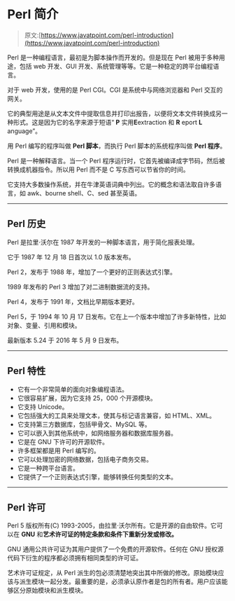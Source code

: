 # Perl 简介

> 原文:[https://www.javatpoint.com/perl-introduction](https://www.javatpoint.com/perl-introduction)

Perl 是一种编程语言，最初是为脚本操作而开发的。但是现在 Perl 被用于多种用途，包括 web 开发、GUI 开发、系统管理等等。它是一种稳定的跨平台编程语言。

对于 web 开发，使用的是 Perl CGI。CGI 是系统中与网络浏览器和 Perl 交互的网关。

它的典型用途是从文本文件中提取信息并打印出报告，以便将文本文件转换成另一种形式。这是因为它的名字来源于短语“ **P** 实用**E**extraction 和 **R** eport **L** anguage”。

用 Perl 编写的程序叫做 **Perl 脚本**，而执行 Perl 脚本的系统程序叫做 **Perl 程序**。

Perl 是一种解释语言。当一个 Perl 程序运行时，它首先被编译成字节码，然后被转换成机器指令。所以用 Perl 而不是 C 写东西可以节省你的时间。

它支持大多数操作系统，并在牛津英语词典中列出。它的概念和语法取自许多语言，如 awk、bourne shell、C、sed 甚至英语。

* * *

## Perl 历史

Perl 是拉里·沃尔在 1987 年开发的一种脚本语言，用于简化报表处理。

它于 1987 年 12 月 18 日首次以 1.0 版本发布。

Perl 2，发布于 1988 年，增加了一个更好的正则表达式引擎。

1989 年发布的 Perl 3 增加了对二进制数据流的支持。

Perl 4，发布于 1991 年，文档比早期版本更好。

Perl 5，于 1994 年 10 月 17 日发布。它在上一个版本中增加了许多新特性，比如对象、变量、引用和模块。

最新版本 5.24 于 2016 年 5 月 9 日发布。

* * *

## Perl 特性

*   它有一个非常简单的面向对象编程语法。
*   它很容易扩展，因为它支持 25，000 个开源模块。
*   它支持 Unicode。
*   它包括强大的工具来处理文本，使其与标记语言兼容，如 HTML、XML。
*   它支持第三方数据库，包括甲骨文、MySQL 等。
*   它可以嵌入到其他系统中，如网络服务器和数据库服务器。
*   它是在 GNU 下许可的开源软件。
*   许多框架都是用 Perl 编写的。
*   它可以处理加密的网络数据，包括电子商务交易。
*   它是一种跨平台语言。
*   它提供了一个正则表达式引擎，能够转换任何类型的文本。

* * *

## Perl 许可

Perl 5 版权所有(C) 1993-2005，由拉里·沃尔所有。它是开源的自由软件。它可以在 **GNU** 和**艺术许可证的特定条款和条件下重新分发或修改。**

GNU 通用公共许可证为其用户提供了一个免费的开源软件。任何在 GNU 授权源代码下衍生的程序都必须拥有相同类型的许可证。

艺术许可证规定，从 Perl 派生的包必须清楚地突出其中所做的修改。原始模块应该与派生模块一起分发。最重要的是，必须承认原作者是包的所有者。用户应该能够区分原始模块和派生模块。